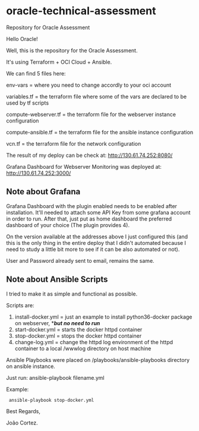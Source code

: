 # oracle-technical-assessment
Repository for Oracle Assessment

Hello Oracle!

Well, this is the repository for the Oracle Assessment.

It's using Terraform + OCI Cloud + Ansible.

We can find 5 files here:

env-vars = where you need to change accordly to your oci account

variables.tf = the terraform file where some of the vars are declared to be used by tf scripts

compute-webserver.tf = the terraform file for the webserver instance configuration

compute-ansible.tf = the terraform file for the ansible instance configuration

vcn.tf = the terraform file for the network configuration

The result of my deploy can be check at: http://130.61.74.252:8080/

Grafana Dashboard for Webserver Monitoring was deployed at: http://130.61.74.252:3000/

Note about Grafana
------------------

Grafana Dashboard with the plugin enabled needs to be enabled after installation. It'll needed to attach some API Key from some grafana account in order to run. After that, just put as home dashboard the preferred dashboard of your choice (The plugin provides 4). 

On the version available at the addresses above I just configured this (and this is the only thing in the entire deploy that I didn't automated because I need to study a little bit more to see if it can be also automated or not).

User and Password already sent to email, remains the same.

Note about Ansible Scripts
--------------------------

I tried to make it as simple and functional as possible.

Scripts are:

1) install-docker.yml          = just an example to install python36-docker package on webserver, ****but no need to run***
2) start-docker.yml            = starts the docker httpd container
3) stop-docker.yml             = stops the docker httpd container
4) change-log.yml              = change the httpd log environment of the httpd container to a local /wwwlog directory on host machine

Ansible Playbooks were placed on /playbooks/ansible-playbooks directory on ansible instance.

Just run: ansible-playbook filename.yml
     
Example:
     
     ansible-playbook stop-docker.yml
   
Best Regards,

João Cortez.
